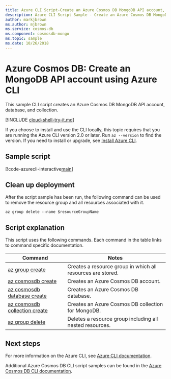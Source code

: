 ```yaml
---
title: Azure CLI Script-Create an Azure Cosmos DB MongoDB API account, database, and collection
description: Azure CLI Script Sample - Create an Azure Cosmos DB MongoDB API account, database, and collection
author: markjbrown
ms.author: mjbrown
ms.service: cosmos-db
ms.component: cosmosdb-mongo
ms.topic: sample
ms.date: 10/26/2018
---
```


# Azure Cosmos DB: Create an MongoDB API account using Azure CLI

This sample CLI script creates an Azure Cosmos DB MongoDB API account, database, and collection.

[!INCLUDE [cloud-shell-try-it.md](../../../includes/cloud-shell-try-it.md)]

If you choose to install and use the CLI locally, this topic requires that you are running the Azure CLI version 2.0 or later. Run `az --version` to find the version. If you need to install or upgrade, see [Install Azure CLI](/cli/azure/install-azure-cli).

## Sample script

[!code-azurecli-interactive[main](../../../cli_scripts/cosmosdb/create-cosmosdb-mongodb-account/create-cosmosdb-mongodb-account.sh "Create an Azure Cosmos DB MongoDB API account, database, and collection.")]

## Clean up deployment

After the script sample has been run, the following command can be used to remove the resource group and all resources associated with it.

```azurecli-interactive
az group delete --name $resourceGroupName
```

## Script explanation

This script uses the following commands. Each command in the table links to command specific documentation.

| Command | Notes |
|---|---|
| [az group create](/cli/azure/group#az-group-create) | Creates a resource group in which all resources are stored. |
| [az cosmosdb create](/cli/azure/cosmosdb#az-cosmosdb-create) | Creates an Azure Cosmos DB account. |
| [az cosmosdb database create](/cli/azure/cosmosdb/database#az-cosmosdb-database-create) | Creates an Azure Cosmos DB database. |
| [az cosmosdb collection create](/cli/azure/cosmosdb/collection#az-cosmosdb-collection-create) | Creates an Azure Cosmos DB collection for MongoDB. |
| [az group delete](/cli/azure/resource#az-resource-delete) | Deletes a resource group including all nested resources. |

## Next steps

For more information on the Azure CLI, see [Azure CLI documentation](/cli/azure).

Additional Azure Cosmos DB CLI script samples can be found in the [Azure Cosmos DB CLI documentation](../cli-samples.md).
